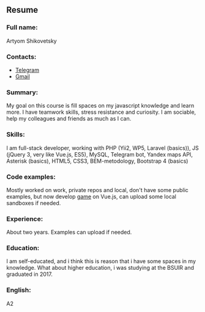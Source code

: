 ## Resume

### Full name: 
Artyom Shikovetsky

### Contacts: 
* [Telegram](https://t.me/luckystar_tm)
* [Gmail](mailto:tera1134@gmail.com)

### Summary:
My goal on this course is fill spaces on my javascript knowledge and learn more. I have teamwork skills, stress resistance and curiosity. I am sociable, help my colleagues and friends as much as I can.

### Skills:
I am full-stack developer, working with PHP (Yii2, WP5, Laravel (basics)), JS (jQuery 3, very like Vue.js, ES5), MySQL, Telegram bot, Yandex maps API, Asterisk (basics), HTML5, CSS3, BEM-metodology, Bootstrap 4 (basics)

### Code examples:
Mostly worked on work, private repos and local, don't have some public examples, but now develop [game](https://dualnback.gq/) on Vue.js, can upload some local sandboxes if needed.

### Experience:
About two years. Examples can upload if needed.

### Education:
I am self-educated, and i think this is reason that i have some spaces in my knowledge. What about higher education, i was studying at the BSUIR and graduated in 2017.

### English:
A2